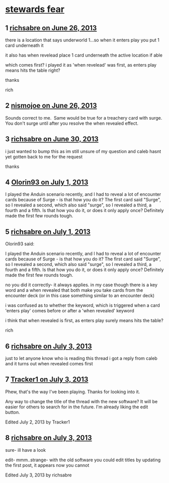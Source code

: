 # [stewards fear](https://community.fantasyflightgames.com/topic/85535-stewards-fear/)

## 1 [richsabre on June 26, 2013](https://community.fantasyflightgames.com/topic/85535-stewards-fear/?do=findComment&comment=806313)

there is a location that says underworld 1…so when it enters play you put 1 card underneath it

it also has when revelead place 1 card underneath the active location if able

which comes first? i played it as 'when revelead' was first, as enters play means hits the table right?

thanks

rich

## 2 [nismojoe on June 26, 2013](https://community.fantasyflightgames.com/topic/85535-stewards-fear/?do=findComment&comment=806321)

Sounds correct to me.  Same would be true for a treachery card with surge.  You don't surge until after you resolve the when revealed effect.

## 3 [richsabre on June 30, 2013](https://community.fantasyflightgames.com/topic/85535-stewards-fear/?do=findComment&comment=807235)

i just wanted to bump this as im still unsure of my question and caleb hasnt yet gotten back to me for the request

thanks

## 4 [Olorin93 on July 1, 2013](https://community.fantasyflightgames.com/topic/85535-stewards-fear/?do=findComment&comment=807404)

I played the Anduin scenario recently, and I had to reveal a lot of encounter cards because of Surge - is that how you do it? The first card said "Surge", so I revealed a second, which also said "surge", so I revealed a third, a fourth and a fifth. Is that how you do it, or does it only apply once? Definitely made the first few rounds tough.

## 5 [richsabre on July 1, 2013](https://community.fantasyflightgames.com/topic/85535-stewards-fear/?do=findComment&comment=807415)

Olorin93 said:

I played the Anduin scenario recently, and I had to reveal a lot of encounter cards because of Surge - is that how you do it? The first card said "Surge", so I revealed a second, which also said "surge", so I revealed a third, a fourth and a fifth. Is that how you do it, or does it only apply once? Definitely made the first few rounds tough.



no you did it correctly- it always applies. in my case though there is a key word and a when revealed that both make you take cards from the encounter deck (or in this case something similar to an encounter deck)

i was confused as to whether the keyword, which is triggered when a card 'enters play' comes before or after a 'when revealed' keyword

i think that when revealed is first, as enters play surely means hits the table?

rich

## 6 [richsabre on July 3, 2013](https://community.fantasyflightgames.com/topic/85535-stewards-fear/?do=findComment&comment=807479)

just to let anyone know who is reading this thread i got a reply from caleb and it turns out when revealed comes first

## 7 [Tracker1 on July 3, 2013](https://community.fantasyflightgames.com/topic/85535-stewards-fear/?do=findComment&comment=807484)

Phew, that's the way I've been playing. Thanks for looking into it.

Any way to change the title of the thread with the new software? It will be easier for others to search for in the future. I'm already liking the edit button.

Edited July 2, 2013 by Tracker1

## 8 [richsabre on July 3, 2013](https://community.fantasyflightgames.com/topic/85535-stewards-fear/?do=findComment&comment=807490)

sure- ill have a look

edit- mmm..strange- with the old software you could edit titles by updating the first post, it appears now you cannot

Edited July 3, 2013 by richsabre

